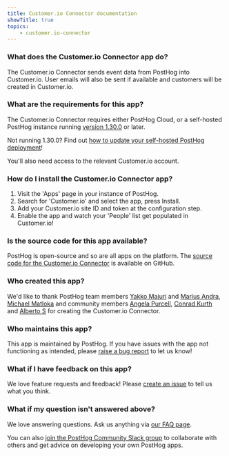 ```yaml
---
title: Customer.io Connector documentation
showTitle: true
topics:
    - customer.io-connector
---
```


### What does the Customer.io Connector app do?
The Customer.io Connector sends event data from PostHog into Customer.io. User emails will also be sent if available and customers will be created in Customer.io. 

### What are the requirements for this app?

The Customer.io Connector requires either PostHog Cloud, or a self-hosted PostHog instance running [version 1.30.0](https://posthog.com/blog/the-posthog-array-1-30-0) or later. 

Not running 1.30.0? Find out [how to update your self-hosted PostHog deployment](https://posthog.com/docs/self-host/configure/upgrading-posthog)! 

You'll also need access to the relevant Customer.io account. 

### How do I install the Customer.io Connector app?

1. Visit the 'Apps' page in your instance of PostHog.
2. Search for 'Customer.io' and select the app, press Install.
3. Add your Customer.io site ID and token at the configuration step.
4. Enable the app and watch your 'People' list get populated in Customer.io!

### Is the source code for this app available?

PostHog is open-source and so are all apps on the platform. The [source code for the Customer.io Connector](https://github.com/PostHog/customerio-plugin) is available on GitHub. 

### Who created this app?

We'd like to thank PostHog team members [Yakko Majuri](https://github.com/yakkomajuri) and [Marius Andra](https://github.com/mariusandra), [Michael Matloka](https://github.com/Twixes) and community members [Angela Purcell](https://github.com/purcell3a), [Conrad Kurth](https://github.com/ConradKurth) and [Alberto S](https://github.com/albtsantos) for creating the Customer.io Connector. 

### Who maintains this app?

This app is maintained by PostHog. If you have issues with the app not functioning as intended, please [raise a bug report](https://github.com/PostHog/posthog/issues/new?assignees=&labels=bug&template=bug_report.md) to let us know!

### What if I have feedback on this app?

We love feature requests and feedback! Please [create an issue](https://github.com/PostHog/posthog/issues/new?assignees=&labels=enhancement%2C+feature&template=feature_request.md) to tell us what you think. 

### What if my question isn't answered above?

We love answering questions. Ask us anything via [our FAQ page](/questions).

You can also [join the PostHog Community Slack group](/slack) to collaborate with others and get advice on developing your own PostHog apps.